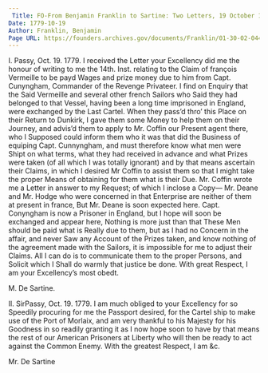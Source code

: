 ```yaml
---
 Title: FO-From Benjamin Franklin to Sartine: Two Letters, 19 October 1779
Date: 1779-10-19
Author: Franklin, Benjamin
Page URL: https://founders.archives.gov/documents/Franklin/01-30-02-0445
---
```


I.
Passy, Oct. 19. 1779.
I received the Letter your Excellency did me the honour of writing to me the 14th. Inst. relating to the Claim of françois Vermeille to be payd Wages and prize money due to him from Capt. Cunyngham, Commander of the Revenge Privateer. I find on Enquiry that the Said Vermeille and several other french Sailors who Said they had belonged to that Vessel, having been a long time imprisoned in England, were exchanged by the Last Cartel. When they pass’d thro’ this Place on their Return to Dunkirk, I gave them some Money to help them on their Journey, and advis’d them to apply to Mr. Coffin our Present agent there, who I Supposed could inform them who it was that did the Business of equiping Capt. Cunnyngham, and must therefore know what men were Shipt on what terms, what they had received in advance and what Prizes were taken (of all which I was totally ignorant) and by that means ascertain their Claims, in which I desired Mr Coffin to assist them so that I might take the proper Means of obtaining for them what is their Due. Mr. Coffin wrote me a Letter in answer to my Request; of which I inclose a Copy— Mr. Deane and Mr. Hodge who were concerned in that Enterprise are neither of them at present in france, But Mr. Deane is soon expected here. Capt. Conyngham is now a Prisoner in England, but I hope will soon be exchanged and appear here, Nothing is more just than that These Men should be paid what is Really due to them, but as I had no Concern in the affair, and never Saw any Account of the Prizes taken, and know nothing of the agreement made with the Sailors, it is impossible for me to adjust their Claims. All I can do is to communicate them to the proper Persons, and Solicit which I Shall do warmly that justice be done. With great Respect, I am your Excellency’s most obedt.

M. De Sartine.

 
II.
SirPassy, Oct. 19. 1779.
I am much obliged to your Excellency for so Speedily procuring for me the Passport desired, for the Cartel ship to make use of the Port of Morlaix, and am very thankful to his Majesty for his Goodness in so readily granting it as I now hope soon to have by that means the rest of our American Prisoners at Liberty who will then be ready to act against the Common Enemy. With the greatest Respect, I am &c.

Mr. De Sartine


